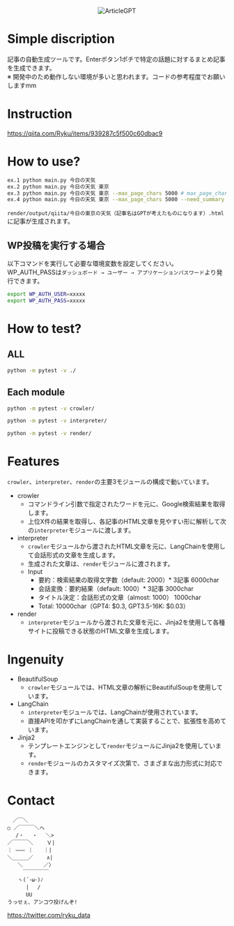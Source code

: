 <p align="center">
  <img src="https://github.com/Ry-Kurihara/ArticleGPT/assets/43668533/812ef014-5d37-48c0-95c7-be4c6f96bd80" alt="ArticleGPT" />
</p>

# Simple discription
記事の自動生成ツールです。Enterボタン1ポチで特定の話題に対するまとめ記事を生成できます。  
※ 開発中のため動作しない環境が多いと思われます。コードの参考程度でお願いしますmm

# Instruction
https://qiita.com/Ryku/items/939287c5f500c60dbac9

# How to use?
```sh 
ex.1 python main.py 今日の天気
ex.2 python main.py 今日の天気 東京
ex.3 python main.py 今日の天気 東京 --max_page_chars 5000 # max_page_charsのデフォルト値は2000です
ex.4 python main.py 今日の天気 東京 --max_page_chars 5000 --need_summary no # need_summaryのデフォルト値はyesです。noにすると要約ステップを飛ばします
```

`render/output/qiita/今日の東京の天気（記事名はGPTが考えたものになります）.html`に記事が生成されます。

## WP投稿を実行する場合
以下コマンドを実行して必要な環境変数を設定してください。
WP_AUTH_PASSは`ダッシュボード → ユーザー → アプリケーションパスワード`より発行できます。

```sh
export WP_AUTH_USER=xxxxx
export WP_AUTH_PASS=xxxxx
```

# How to test?
## ALL
```sh 
python -m pytest -v ./
```

## Each module
```sh 
python -m pytest -v crowler/
```

```sh 
python -m pytest -v interpreter/
```

```sh
python -m pytest -v render/
```

# Features
`crowler`、`interpreter`、`render`の主要3モジュールの構成で動いています。

- crowler
  - コマンドライン引数で指定されたワードを元に、Google検索結果を取得します。
  - 上位X件の結果を取得し、各記事のHTML文章を見やすい形に解析して次の`interpreter`モジュールに渡します。
- interpreter
  - `crowler`モジュールから渡されたHTML文章を元に、LangChainを使用して会話形式の文章を生成します。
  - 生成された文章は、`render`モジュールに渡されます。
  - Input
    - 要約：検索結果の取得文字数（default: 2000）* 3記事 6000char
    - 会話変換：要約結果（default: 1000）* 3記事 3000char
    - タイトル決定：会話形式の文章（almost: 1000） 1000char
    - Total: 10000char（GPT4: $0.3, GPT3.5-16K: $0.03）
- render
  - `interpreter`モジュールから渡された文章を元に、Jinja2を使用して各種サイトに投稿できる状態のHTML文章を生成します。

# Ingenuity
- BeautifulSoup
  - `crowler`モジュールでは、HTML文章の解析にBeautifulSoupを使用しています。
- LangChain
  - `interpreter`モジュールでは、LangChainが使用されています。 
  - 直接APIを叩かずにLangChainを通して実装することで、拡張性を高めています。
- Jinja2
  - テンプレートエンジンとして`render`モジュールにJinja2を使用しています。
  - `render`モジュールのカスタマイズ次第で、さまざまな出力形式に対応できます。

# Contact
```
　／￣＼
○ ／￣￣￣＼ヘ
　 /・　 ・　 ＼>
／￣￣￣＼　　 Ｖ|
｜ ――― ｜　　｜|
＼＿＿＿／　　 ∧|
　　＼　　　　／〉
　　　￣￣￣￣￣
　　ヽ(´･ω･)ﾉ
　　　 |　 /
　　　 UU
うっせぇ、アンコウ投げんぞ!
```

https://twitter.com/ryku_data